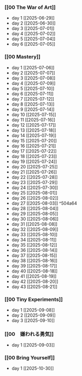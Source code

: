 ### [[00 The War of Art]]
- day 1 [[2025-06-29]]
- day 2 [[2025-06-30]]
- day 3 [[2025-07-01]]
- day 4 [[2025-07-02]]
- day 5 [[2025-07-04]]
- day 6 [[2025-07-05]]

### [[00 Mastery]]
- day 1 [[2025-07-06]]
- day 2 [[2025-07-07]]
- day 3 [[2025-07-08]]
- day 4 [[2025-07-09]]
- day 5 [[2025-07-10]]
- day 6 [[2025-07-11]]
- day 7 [[2025-07-12]]
- day 8 [[2025-07-13]]
- day 9 [[2025-07-14]]
- day 10 [[2025-07-15]]
- day 11 [[2025-07-16]]
- day 12 [[2025-07-17]]
- day 13 [[2025-07-18]]
- day 14 [[2025-07-19]]
- day 15 [[2025-07-20]]
- day 16 [[2025-07-21]]
- day 17 [[2025-07-22]]
- day 18 [[2025-07-23]]
- day 19 [[2025-07-24]]
- day 20 [[2025-07-25]]
- day 21 [[2025-07-26]]
- day 22 [[2025-07-28]]
- day 23 [[2025-07-29]]
- day 24 [[2025-07-30]]
- day 25 [[2025-08-01]]
- day 26 [[2025-08-02]]
- day 27 [[2025-08-03]] ^504a64
- day 28 [[2025-08-04]]
- day 29 [[2025-08-05]]
- day 30 [[2025-08-06]]
- day 31 [[2025-08-08]]
- day 32 [[2025-08-09]]
- day 33 [[2025-08-10]]
- day 34 [[2025-08-11]]
- day 35 [[2025-08-12]]
- day 36 [[2025-08-14]]
- day 37 [[2025-08-15]]
- day 38 [[2025-08-16]]
- day 39 [[2025-08-17]]
- day 40 [[2025-08-18]]
- day 41 [[2025-08-19]]
- day 42 [[2025-08-20]]
- day 43 [[2025-08-21]]

### [[00 Tiny Experiments]]
- day 1 [[2025-09-08]]
- day 2 [[2025-09-09]]
- day 3 [[2025-09-10]]

### [[00　嫌われる勇気]]
- day 1 [[2025-09-03]]

### [[00 Bring Yourself]]
- day 1 [[2025-10-30]]